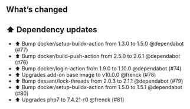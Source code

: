 ## What’s changed

## ⬆️ Dependency updates

- ⬆️ Bump docker/setup-buildx-action from 1.3.0 to 1.5.0 @dependabot (#77)
- ⬆️ Bump docker/build-push-action from 2.5.0 to 2.6.1 @dependabot (#76)
- ⬆️ Bump docker/login-action from 1.9.0 to 1.10.0 @dependabot (#74)
- ⬆️ Upgrades add-on base image to v10.0.0 @frenck (#78)
- ⬆️ Bump dessant/lock-threads from 2.0.3 to 2.1.1 @dependabot (#79)
- ⬆️ Bump docker/setup-buildx-action from 1.5.0 to 1.5.1 @dependabot (#80)
- ⬆️ Upgrades php7 to 7.4.21-r0 @frenck (#81)
